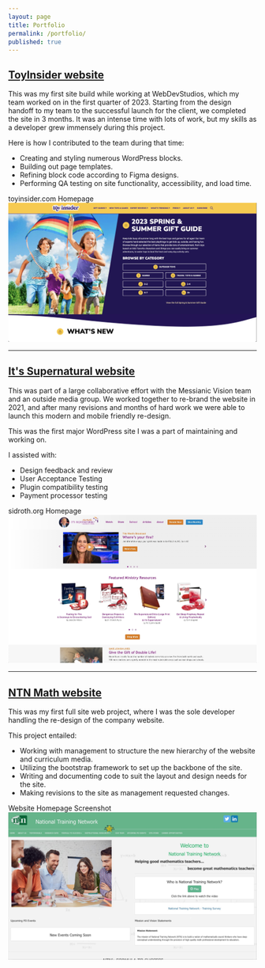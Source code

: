 ```yaml
---
layout: page
title: Portfolio
permalink: /portfolio/
published: true
---
```


## [ToyInsider website](https://toyinsider.com)

This was my first site build while working at WebDevStudios, which my team worked on in the first quarter of 2023. Starting from the design handoff to my team to the successful launch for the client, we completed the site in 3 months. It was an intense time with lots of work, but my skills as a developer grew immensely during this project.

Here is how I contributed to the team during that time:

- Creating and styling numerous WordPress blocks.
- Building out page templates.
- Refining block code according to Figma designs.
- Performing QA testing on site functionality, accessibility, and load time.

toyinsider.com Homepage
![ToyInsider Homepage](/images/toyinsiderscreenshot.jpg)

___

## [It's Supernatural website](https://sidroth.org)

This was part of a large collaborative effort with the Messianic Vision team and an outside media group. We worked together to re-brand the website in 2021, and after many revisions and months of hard work we were able to launch this modern and mobile friendly re-design.

This was the first major WordPress site I was a part of maintaining and working on.

I assisted with:

- Design feedback and review
- User Acceptance Testing
- Plugin compatibility testing
- Payment processor testing

sidroth.org Homepage
![SidRoth.org Homepage](/images/sidrothscreenshot.jpg)

___

## [NTN Math website](www.ntnmath.com)

This was my first full site web project, where I was the sole developer handling the re-design of the company website. 

This project entailed: 

- Working with management to structure the new hierarchy of the website and curriculum media. 
- Utilizing the bootstrap framework to set up the backbone of the site.
- Writing and documenting code to suit the layout and design needs for the site. 
- Making revisions to the site as management requested changes.

Website Homepage Screenshot
![NTN Math Homepage](/images/ntnmathscreenshot.jpg)
